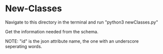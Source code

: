 # New-Classes

Navigate to this directory in the terminal and run "python3 newClasses.py"

Get the information needed from the schema.

NOTE: "id" is the json attribute name, the one with an underscore seperating words. 